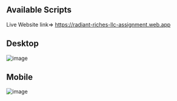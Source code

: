 
## Available Scripts

Live Website link=>  https://radiant-riches-llc-assignment.web.app

## Desktop
![image](https://github.com/abhistark007/Radiant-Riches-LLC-Assignment/assets/58290134/9c3b151b-0a62-488f-86dd-aab4af8e8ff5)



## Mobile
![image](https://github.com/abhistark007/Radiant-Riches-LLC-Assignment/assets/58290134/3e190d2d-e1cb-4441-9095-4f1de8de2aac)
